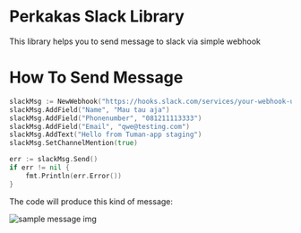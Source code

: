 # Perkakas Slack Library
This library helps you to send message to slack via simple webhook

# How To Send Message
```go
slackMsg := NewWebhook("https://hooks.slack.com/services/your-webhook-url-path")
slackMsg.AddField("Name", "Mau tau aja")
slackMsg.AddField("Phonenumber", "081211113333")
slackMsg.AddField("Email", "qwe@testing.com")
slackMsg.AddText("Hello from Tuman-app staging")
slackMsg.SetChannelMention(true)

err := slackMsg.Send()
if err != nil {
    fmt.Println(err.Error())
}
```

The code will produce this kind of message:

![sample message img](https://user-images.githubusercontent.com/9508513/77311868-83c97880-6d33-11ea-9f0a-b868ec4dfaa7.png)
